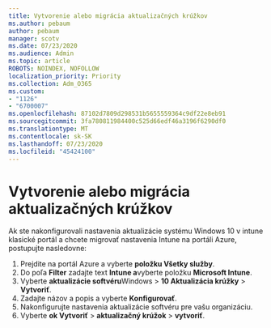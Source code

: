 ```yaml
---
title: Vytvorenie alebo migrácia aktualizačných krúžkov
ms.author: pebaum
author: pebaum
manager: scotv
ms.date: 07/23/2020
ms.audience: Admin
ms.topic: article
ROBOTS: NOINDEX, NOFOLLOW
localization_priority: Priority
ms.collection: Adm_O365
ms.custom:
- "1126"
- "6700007"
ms.openlocfilehash: 87102d7809d298531b5655559364c9df22e8eb91
ms.sourcegitcommit: 3fa780811984400c525d66edf46a3196f6290df0
ms.translationtype: MT
ms.contentlocale: sk-SK
ms.lasthandoff: 07/23/2020
ms.locfileid: "45424100"
---
```

# <a name="create-or-migrate-update-rings"></a>Vytvorenie alebo migrácia aktualizačných krúžkov

Ak ste nakonfigurovali nastavenia aktualizácie systému Windows 10 v intune klasické portál a chcete migrovať nastavenia Intune na portáli Azure, postupujte nasledovne:

1.  Prejdite na portál Azure a vyberte **položku Všetky služby**.
2.  Do poľa **Filter** zadajte text **Intune a**vyberte položku **Microsoft Intune**.
3.  Vyberte **aktualizácie softvéru**Windows   >   **10 Aktualizácia krúžky**   >   **Vytvoriť**.
4.  Zadajte názov a popis a vyberte **Konfigurovať**.
5.  Nakonfigurujte nastavenia aktualizácie softvéru pre vašu organizáciu.
6.  Vyberte **ok Vytvoriť**  >  **aktualizačný krúžok**  >  **vytvoriť**.